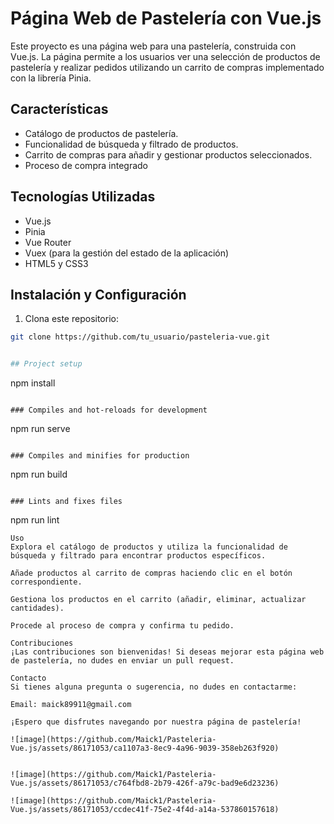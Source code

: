 # Página Web de Pastelería con Vue.js

Este proyecto es una página web para una pastelería, construida con Vue.js. La página permite a los usuarios ver una selección de productos de pastelería y realizar pedidos utilizando un carrito de compras implementado con la librería Pinia.

## Características

- Catálogo de productos de pastelería.
- Funcionalidad de búsqueda y filtrado de productos.
- Carrito de compras para añadir y gestionar productos seleccionados.
- Proceso de compra integrado 

## Tecnologías Utilizadas
- Vue.js
- Pinia
- Vue Router
- Vuex (para la gestión del estado de la aplicación)
- HTML5 y CSS3


## Instalación y Configuración

1. Clona este repositorio:

```bash
git clone https://github.com/tu_usuario/pasteleria-vue.git


## Project setup
```
npm install
```

### Compiles and hot-reloads for development
```
npm run serve
```

### Compiles and minifies for production
```
npm run build
```

### Lints and fixes files
```
npm run lint

```
Uso
Explora el catálogo de productos y utiliza la funcionalidad de búsqueda y filtrado para encontrar productos específicos.

Añade productos al carrito de compras haciendo clic en el botón correspondiente.

Gestiona los productos en el carrito (añadir, eliminar, actualizar cantidades).

Procede al proceso de compra y confirma tu pedido.

Contribuciones
¡Las contribuciones son bienvenidas! Si deseas mejorar esta página web de pastelería, no dudes en enviar un pull request.

Contacto
Si tienes alguna pregunta o sugerencia, no dudes en contactarme:

Email: maick89911@gmail.com

¡Espero que disfrutes navegando por nuestra página de pastelería!

![image](https://github.com/Maick1/Pasteleria-Vue.js/assets/86171053/ca1107a3-8ec9-4a96-9039-358eb263f920)


![image](https://github.com/Maick1/Pasteleria-Vue.js/assets/86171053/c764fbd8-2b79-426f-a79c-bad9e6d23236)

![image](https://github.com/Maick1/Pasteleria-Vue.js/assets/86171053/ccdec41f-75e2-4f4d-a14a-537860157618)

